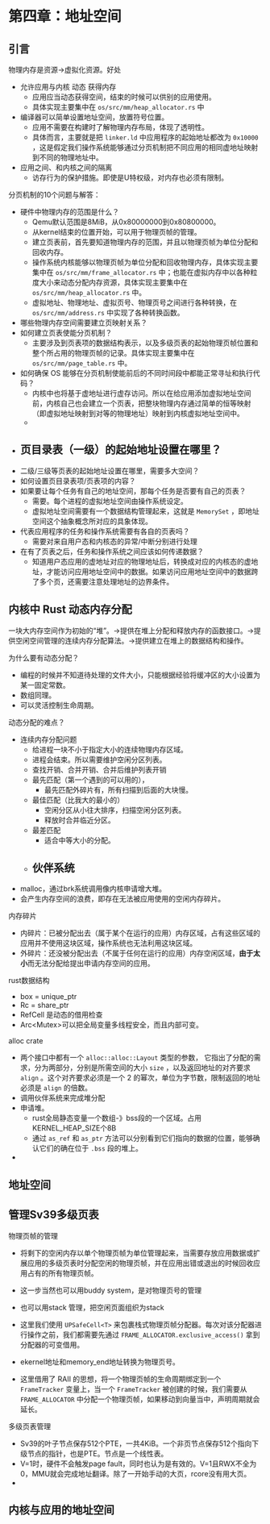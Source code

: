 # 第四章：地址空间

## 引言

物理内存是资源->虚拟化资源。好处

- 允许应用与内核 动态 获得内存
  - 应用应当动态获得空间，结束的时候可以供别的应用使用。
  - 具体实现主要集中在 `os/src/mm/heap_allocator.rs` 中
- 编译器可以简单设置地址空间，放置符号位置。
  - 应用不需要在构建时了解物理内存布局，体现了透明性。
  - 具体而言，主要就是把 `linker.ld` 中应用程序的起始地址都改为 `0x10000` ，这是假定我们操作系统能够通过分页机制把不同应用的相同虚地址映射到不同的物理地址中。
- 应用之间、和内核之间的隔离
  - 访存行为的保护措施。即使是U特权级，对内存也必须有限制。

分页机制的10个问题与解答：

- 硬件中物理内存的范围是什么？
  - Qemu默认范围是8MiB，从0x80000000到0x80800000。 
  - 从kernel结束的位置开始，可以用于物理页帧的管理。
  - 建立页表前，首先要知道物理内存的范围，并且以物理页帧为单位分配和回收内存。
  - 操作系统内核能够以物理页帧为单位分配和回收物理内存，具体实现主要集中在 `os/src/mm/frame_allocator.rs` 中；也能在虚拟内存中以各种粒度大小来动态分配内存资源，具体实现主要集中在 `os/src/mm/heap_allocator.rs` 中。
  - 虚拟地址、物理地址、虚拟页号、物理页号之间进行各种转换，在 `os/src/mm/address.rs` 中实现了各种转换函数。
- 哪些物理内存空间需要建立页映射关系？
- 如何建立页表使能分页机制？
  - 主要涉及到页表项的数据结构表示，以及多级页表的起始物理页帧位置和整个所占用的物理页帧的记录。具体实现主要集中在 `os/src/mm/page_table.rs` 中。
- 如何确保 OS 能够在分页机制使能前后的不同时间段中都能正常寻址和执行代码？
  - 内核中也将基于虚地址进行虚存访问。所以在给应用添加虚拟地址空间前，内核自己也会建立一个页表，把整块物理内存通过简单的恒等映射（即虚拟地址映射到对等的物理地址）映射到内核虚拟地址空间中。
  - 
- 页目录表（一级）的起始地址设置在哪里？
  - 
- 二级/三级等页表的起始地址设置在哪里，需要多大空间？
- 如何设置页目录表项/页表项的内容？
- 如果要让每个任务有自己的地址空间，那每个任务是否要有自己的页表？
  - 需要。每个进程的虚拟地址空间由操作系统设定。
  - 虚拟地址空间需要有一个数据结构管理起来，这就是 `MemorySet` ，即地址空间这个抽象概念所对应的具象体现。
- 代表应用程序的任务和操作系统需要有各自的页表吗？
  - 需要对来自用户态和内核态的异常/中断分别进行处理
- 在有了页表之后，任务和操作系统之间应该如何传递数据？
  - 知道用户态应用的虚地址对应的物理地址后，转换成对应的内核态的虚地址，才能访问应用地址空间中的数据。如果访问应用地址空间中的数据跨了多个页，还需要注意处理地址的边界条件。

## 内核中 Rust 动态内存分配

一块大内存空间作为初始的“堆”。->提供在堆上分配和释放内存的函数接口。->提供空闲空间管理的连续内存分配算法。->提供建立在堆上的数据结构和操作。

为什么要有动态分配？

- 编程的时候并不知道待处理的文件大小，只能根据经验将缓冲区的大小设置为某一固定常数。
- 数组同理。
- 可以灵活控制生命周期。

动态分配的难点？

- 连续内存分配问题
  - 给进程一块不小于指定大小的连续物理内存区域。
  - 进程会结束。所以需要维护空闲分区列表。
  - 查找开销、合并开销、合并后维护列表开销
  - 最先匹配（第一个遇到的可以用的），
    - 最先匹配外碎片有，所有扫描到后面的大块慢。
  - 最佳匹配（比我大的最小的）
    - 空闲分区从小往大排序，扫描空闲分区列表。
    - 释放时合并临近分区。
  - 最差匹配
    - 适合中等大小的分配。
  - 伙伴系统
    - 
- malloc，通过brk系统调用像内核申请增大堆。
- 会产生内存空间的浪费，即存在无法被应用使用的空闲内存碎片。

内存碎片

- 内碎片：已被分配出去（属于某个在运行的应用）内存区域，占有这些区域的应用并不使用这块区域，操作系统也无法利用这块区域。
- 外碎片：还没被分配出去（不属于任何在运行的应用）内存空闲区域，**由于太小**而无法分配给提出申请内存空间的应用。

rust数据结构

- box = unique_ptr
- Rc = share_ptr
- RefCell 是动态的借用检查
- Arc<Mutex<T>>可以把全局变量多线程安全，而且内部可变。

alloc crate

- 两个接口中都有一个 `alloc::alloc::Layout` 类型的参数， 它指出了分配的需求，分为两部分，分别是所需空间的大小 `size` ，以及返回地址的对齐要求 `align` 。这个对齐要求必须是一个 2 的幂次，单位为字节数，限制返回的地址必须是 `align` 的倍数。
- 调用伙伴系统来完成堆分配
- 申请堆。
  - rust全局静态变量一个数组-》bss段的一个区域。占用KERNEL_HEAP_SIZE个8B
  - 通过 `as_ref` 和 `as_ptr` 方法可以分别看到它们指向的数据的位置，能够确认它们的确在位于 `.bss` 段的堆上。
- 

## 地址空间



## 管理Sv39多级页表

物理页帧的管理

- 将剩下的空闲内存以单个物理页帧为单位管理起来，当需要存放应用数据或扩展应用的多级页表时分配空闲的物理页帧，并在应用出错或退出的时候回收应用占有的所有物理页帧。

- 这一步当然也可以用buddy system，是对物理页号的管理
- 也可以用stack 管理，把空闲页面组织为stack

- 这里我们使用 `UPSafeCell<T>` 来包裹栈式物理页帧分配器。每次对该分配器进行操作之前，我们都需要先通过 `FRAME_ALLOCATOR.exclusive_access()` 拿到分配器的可变借用。
- ekernel地址和memory_end地址转换为物理页号。
- 这里借用了 RAII 的思想，将一个物理页帧的生命周期绑定到一个 `FrameTracker` 变量上，当一个 `FrameTracker` 被创建的时候，我们需要从 `FRAME_ALLOCATOR` 中分配一个物理页帧，如果移动到向量当中，声明周期就会延长。

多级页表管理

- Sv39的叶子节点保存512个PTE，一共4KiB。一个非页节点保存512个指向下级节点的指针，也是PTE。节点是一个线性表。
- V=1时，硬件不会触发page fault，同时也认为是有效的。V=1且RWX不全为0，MMU就会完成地址翻译。除了一开始手动的大页，rcore没有用大页。
- 



## 内核与应用的地址空间

